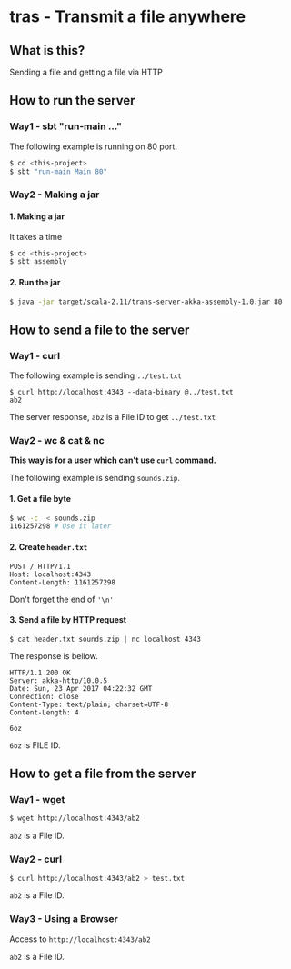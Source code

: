 # tras - Transmit a file anywhere

## What is this?

Sending a file and getting a file via HTTP
 
 
## How to run the server

### Way1 - sbt "run-main ..."

The following example is running on 80 port.
```sh
$ cd <this-project>
$ sbt "run-main Main 80"
```

### Way2 - Making a jar


#### 1. Making a jar

It takes a time
```sh
$ cd <this-project>
$ sbt assembly
```

#### 2. Run the jar

```sh
$ java -jar target/scala-2.11/trans-server-akka-assembly-1.0.jar 80
```


## How to send a file to the server

### Way1 - curl

The following example is sending `../test.txt`

```
$ curl http://localhost:4343 --data-binary @../test.txt
ab2
```

The server response, `ab2` is a File ID to get `../test.txt`

### Way2 - wc & cat & nc

**This way is for a user which can't use `curl` command.**

The following example is sending `sounds.zip`.

#### 1. Get a file byte

```sh
$ wc -c  < sounds.zip
1161257298 # Use it later
```

#### 2. Create `header.txt`

```
POST / HTTP/1.1
Host: localhost:4343
Content-Length: 1161257298

```

Don't forget the end of `'\n'`

 #### 3. Send a file by HTTP request
 
 
```
$ cat header.txt sounds.zip | nc localhost 4343
```
 

 The response is bellow.
```
HTTP/1.1 200 OK
Server: akka-http/10.0.5
Date: Sun, 23 Apr 2017 04:22:32 GMT
Connection: close
Content-Type: text/plain; charset=UTF-8
Content-Length: 4

6oz
```

`6oz` is FILE ID.

 
## How to get a file from the server

### Way1 - wget

```sh
$ wget http://localhost:4343/ab2
```

`ab2` is a File ID.

### Way2 - curl


```sh
$ curl http://localhost:4343/ab2 > test.txt
```

`ab2` is a File ID.


### Way3 - Using a Browser

Access to `http://localhost:4343/ab2`

`ab2` is a File ID.